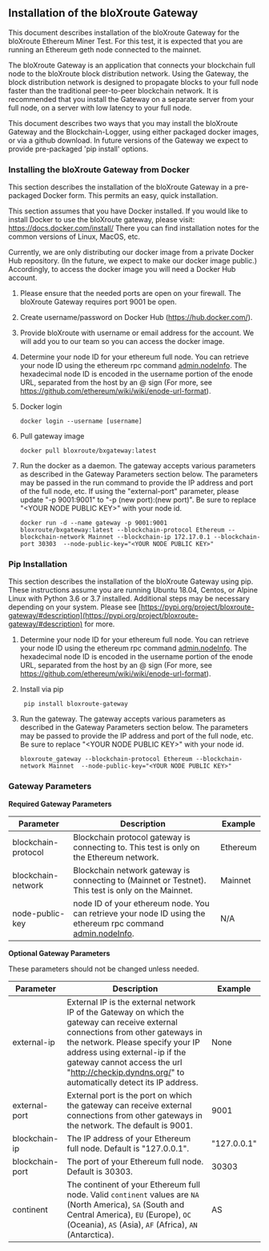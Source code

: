 ## Installation of the bloXroute Gateway 

This document describes installation of the bloXroute Gateway for the bloXroute Ethereum Miner Test. For this test, it is expected that you are running an Ethereum geth node connected to the mainnet. 

The bloXroute Gateway is an application that connects your blockchain full node to the bloXroute block distribution network. Using the Gateway, the block distribution network is designed to propagate blocks to your full node faster than the traditional peer-to-peer blockchain network. It is recommended that you install the Gateway on a separate server from your full node, on a server with low latency to your full node.

This document describes two ways that you may install the bloXroute Gateway and the Blockchain-Logger, using either packaged docker images, or via a github download. In future versions of the Gateway we expect to provide pre-packaged 'pip install' options. 


### Installing the bloXroute Gateway from Docker

This section describes the installation of the bloXroute Gateway in a pre-packaged Docker form. This permits an easy, quick installation. 

This section assumes that you have Docker installed. If you would like to install Docker to use the bloXroute gateway, please visit: https://docs.docker.com/install/  There you can find installation notes for the common versions of Linux, MacOS, etc. 

Currently, we are only distributing our docker image from a private Docker Hub repository. (In the future, we expect to make our docker image public.) Accordingly, to access the docker image you will need a Docker Hub account.

1. Please ensure that the needed ports are open on your firewall. The bloXroute Gateway requires port 9001 be open. 

1. Create username/password on Docker Hub (https://hub.docker.com/).

2. Provide bloXroute with username or email address for the account. We will add you to our team so you can access the docker image. 

1. Determine your node ID for your ethereum full node. You can retrieve your node ID using the ethereum rpc command [admin.nodeInfo](https://github.com/ethereum/go-ethereum/wiki/Management-APIs#admin_nodeinfo). The hexadecimal node ID is encoded in the username portion of the enode URL, separated from the host by an @ sign (For more, see https://github.com/ethereum/wiki/wiki/enode-url-format).

3. Docker login

    ```
    docker login --username [username]
    ```
	
4. Pull gateway image

   ```
   docker pull bloxroute/bxgateway:latest
   ```
	
5. Run the docker as a daemon. The gateway accepts various parameters as described in the Gateway Parameters section below. The parameters may be passed in the run command to provide the IP address and port of the full node, etc. If using the "external-port" parameter, please update "-p 9001:9001" to "-p (new port):(new port)". Be sure to replace "\<YOUR NODE PUBLIC KEY\>" with your node id. 
   ```
   docker run -d --name gateway -p 9001:9001 bloxroute/bxgateway:latest --blockchain-protocol Ethereum --blockchain-network Mainnet --blockchain-ip 172.17.0.1 --blockchain-port 30303  --node-public-key="<YOUR NODE PUBLIC KEY>"
   ```


### Pip Installation

This section describes the installation of the bloXroute Gateway using pip. These instructions assume you are running Ubuntu 18.04, Centos, or Alpine Linux with Python 3.6 or 3.7 installed. Additional steps may be necessary depending on your system. Please see [https://pypi.org/project/bloxroute-gateway/#description](https://pypi.org/project/bloxroute-gateway/#description) for more. 

1. Determine your node ID for your ethereum full node. You can retrieve your node ID using the ethereum rpc command [admin.nodeInfo](https://github.com/ethereum/go-ethereum/wiki/Management-APIs#admin_nodeinfo). The hexadecimal node ID is encoded in the username portion of the enode URL, separated from the host by an @ sign (For more, see https://github.com/ethereum/wiki/wiki/enode-url-format).

1. Install via pip 
   ```
    pip install bloxroute-gateway
    ```
2. Run the gateway. The gateway accepts various parameters as described in the Gateway Parameters section below. The parameters may be passed to provide the IP address and port of the full node, etc.  Be sure to replace "\<YOUR NODE PUBLIC KEY\>" with your node id. 
   ```
   bloxroute_gateway --blockchain-protocol Ethereum --blockchain-network Mainnet  --node-public-key="<YOUR NODE PUBLIC KEY>"
   ```

### Gateway Parameters
**Required Gateway Parameters**

| Parameter | Description | Example |
| --------- | ----------- | -------------|
| blockchain-protocol | Blockchain protocol gateway is connecting to. This test is only on the Ethereum network. | Ethereum |
| blockchain-network | Blockchain network gateway is connecting to (Mainnet or Testnet). This test is only on the Mainnet. | Mainnet |
| node-public-key | node ID of your ethereum node. You can retrieve your node ID using the ethereum rpc command [admin.nodeInfo](https://github.com/ethereum/go-ethereum/wiki/Management-APIs#admin_nodeinfo).  | N/A |

**Optional Gateway Parameters**

These parameters should not be changed unless needed. 

| Parameter | Description | Example |
| --------- | ----------- | -------------|
| external-ip | External IP is the external network IP of the Gateway on which the gateway can receive external connections from other gateways in the network. Please specify your IP address using external-ip if the gateway cannot access the url "http://checkip.dyndns.org/" to automatically detect its IP address. | None |
| external-port | External port is the port on which the gateway can receive external connections from other gateways in the network. The default is 9001. | 9001 |
| blockchain-ip | The IP address of your Ethereum full node. Default is "127.0.0.1".  | "127.0.0.1" |
| blockchain-port | The port of your Ethereum full node. Default is 30303.   | 30303 |
| continent | The continent of your Ethereum full node. Valid `continent` values are `NA` (North America), `SA` (South and Central America), `EU` (Europe), `OC` (Oceania), `AS` (Asia), `AF` (Africa), `AN` (Antarctica). | AS |



